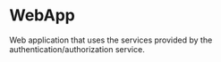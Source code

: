 # WebApp
Web application that uses the services provided by the authentication/authorization service.
